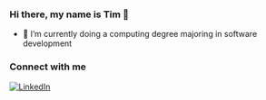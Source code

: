 ### Hi there, my name is Tim 👋
- 🌱 I’m currently doing a computing degree majoring in software development

### Connect with me
[![LinkedIn](https://img.shields.io/badge/LinkedIn-Connect-blue)](https://www.linkedin.com/in/hongting-su-0a0486233/?utm_source=share&utm_campaign=share_via&utm_content=profile&utm_medium=ios_app)

              
<!--
**BlindTerran/BlindTerran** is a ✨ _special_ ✨ repository because its `README.md` (this file) appears on your GitHub profile.

Here are some ideas to get you started:

- 🔭 I’m currently working on ...
- 🌱 I’m currently learning ...
- 👯 I’m looking to collaborate on ...
- 🤔 I’m looking for help with ...
- 💬 Ask me about ...
- 📫 How to reach me: ...
- 😄 Pronouns: ...
- ⚡ Fun fact: ...
-->
